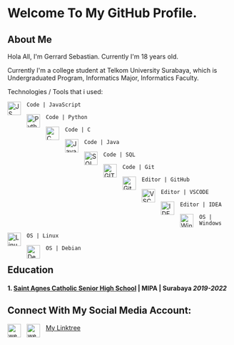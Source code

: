# Welcome To My GitHub Profile.

## About Me
Hola All, I'm Gerrard Sebastian. Currently I'm 18 years old.

Currently I'm a college student at Telkom University Surabaya, which is Undergraduated Program, Informatics Major, Informatics Faculty.

Technologies / Tools that i used:

<img align="left" alt="JS" width="30px" src="https://upload.wikimedia.org/wikipedia/commons/thumb/9/99/Unofficial_JavaScript_logo_2.svg/1200px-Unofficial_JavaScript_logo_2.svg.png" style="padding-right:10px;" />`Code | JavaScript`

<img align="left" alt="Python" width="30px" src="https://upload.wikimedia.org/wikipedia/commons/thumb/c/c3/Python-logo-notext.svg/110px-Python-logo-notext.svg.png?20100317150552" style="padding-right:10px;" />`Code | Python`

<img align="left" alt="C" width="30px" src="https://upload.wikimedia.org/wikipedia/commons/thumb/1/18/C_Programming_Language.svg/1853px-C_Programming_Language.svg.png?20100317150552" style="padding-right:10px;" />`Code | C`

<img align="left" alt="Java" width="30px" src="https://static.wikia.nocookie.net/java/images/e/e3/Java-logo-thumb.png/revision/latest/zoom-crop/width/500/height/500?cb=20070104155523?20100317150552" style="padding-right:10px;" />`Code | Java`

<img align="left" alt="SQL" width="30px" src="https://upload.wikimedia.org/wikipedia/commons/4/44/SQL_%D0%BB%D0%BE%D0%B3%D0%BE%D1%82%D0%B8%D0%BF.png" style="padding-right:10px;" />`Code | SQL`

<img align="left" alt="GIT" width="30px" src="https://upload.wikimedia.org/wikipedia/commons/thumb/3/3f/Git_icon.svg/1200px-Git_icon.svg.png" style="padding-right:10px;" />`Code | Git`

<img align="left" alt="GitHub" width="30px" src="https://upload.wikimedia.org/wikipedia/commons/thumb/9/91/Octicons-mark-github.svg/640px-Octicons-mark-github.svg.png" style="padding-right:10px;" />`Editor | GitHub`

<img align="left" alt="VSC" width="30px" src="https://upload.wikimedia.org/wikipedia/commons/f/f3/Visual_Studio_Code_0.10.1_icon.png" style="padding-right:10px;" />`Editor | VSCODE`

<img align="left" alt="IDEA" width="30px" src="https://upload.wikimedia.org/wikipedia/commons/thumb/9/9c/IntelliJ_IDEA_Icon.svg/1200px-IntelliJ_IDEA_Icon.svg.png" style="padding-right:10px;" />`Editor | IDEA`

<img align="left" alt="Win" width="30px" src="https://upload.wikimedia.org/wikipedia/commons/c/c2/Windows_11.png" style="padding-right:10px;" />`OS | Windows`

<img align="left" alt="Linux" width="30px" src="https://upload.wikimedia.org/wikipedia/commons/thumb/3/35/Tux.svg/506px-Tux.svg.png" style="padding-right:10px;" />`OS | Linux`

<img align="left" alt="Debian" width="30px" src="https://upload.wikimedia.org/wikipedia/commons/0/04/Debian_logo.png" style="padding-right:10px;" />`OS | Debian`

## Education
#### 1. [Saint Agnes Catholic Senior High School](http://www.smak-stagnes-sby.sch.id/) | MIPA | Surabaya *2019-2022*


## Connect With My Social Media Account:

<a href="https://linktr.ee/gerrardgs#gh-light-mode-only"><img src="https://static.wikia.nocookie.net/logopedia/images/1/14/Linktree_Icon.svg/revision/latest?cb=20220411121739" width="30px" img align="left" alt="website" style="padding-right:10px;" ></a>
<a href="https://linktr.ee/gerrardgs#gh-dark-mode-only"><img src="https://static.wikia.nocookie.net/logopedia/images/1/14/Linktree_Icon.svg/revision/latest?cb=20220411121739" width="30px" img align="left" alt="website" style="padding-right:10px;" ></a> [My Linktree](https://linktr.ee/gerrardgs)



<!--
**gerrardgs/gerrardgs** is a ✨ _special_ ✨ repository because its `README.md` (this file) appears on your GitHub profile.

Here are some ideas to get you started:

- 🔭 I’m currently working on ...
- 🌱 I’m currently learning ...
- 👯 I’m looking to collaborate on ...
- 🤔 I’m looking for help with ...
- 💬 Ask me about ...
- 📫 How to reach me: ...
- 😄 Pronouns: ...
- ⚡ Fun fact: ...
-->
